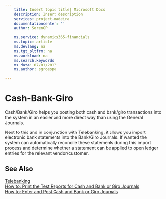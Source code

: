 ```yaml
---
    title: Insert topic title| Microsoft Docs
    description: Insert description
    services: project-madeira
    documentationcenter: ''
    author: SorenGP

    ms.service: dynamics365-financials
    ms.topic: article
    ms.devlang: na
    ms.tgt_pltfrm: na
    ms.workload: na
    ms.search.keywords:
    ms.date: 07/01/2017
    ms.author: sgroespe

---
```

# Cash-Bank-Giro
Cash/Bank/Giro helps you posting both cash and bank/giro transactions into the system in an easier and more direct way than using the General Journals.  
  
 Next to this and in conjunction with Telebanking, it allows you import electronic bank statements into the Bank/Giro Journals. If wanted the system can automatically reconcile these statements during this import process and determine whether a statement can be applied to open ledger entries for the relevant vendor/customer.  
  
## See Also  
 [Telebanking](telebanking.md)   
 [How to: Print the Test Reports for Cash and Bank or Giro Journals](how-to-print-the-test-reports-for-cash-and-bank-or-giro-journals.md)   
 [How to: Enter and Post Cash and Bank or Giro Journals](how-to-enter-and-post-cash-and-bank-or-giro-journals.md)